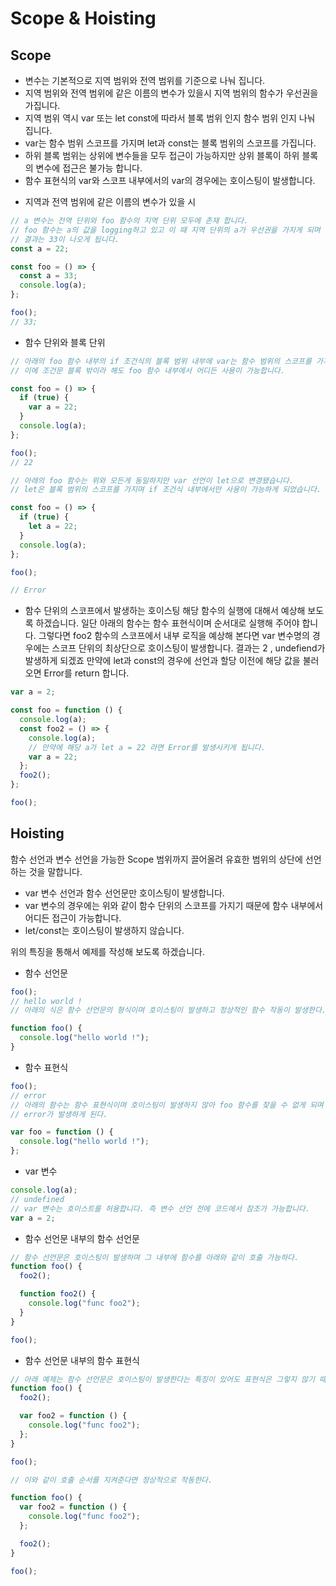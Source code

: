 # Scope & Hoisting

## Scope

- 변수는 기본적으로 지역 범위와 전역 범위를 기준으로 나눠 집니다.
- 지역 범위와 전역 범위에 같은 이름의 변수가 있을시 지역 범위의 함수가 우선권을 가집니다.
- 지역 범위 역시 var 또는 let const에 따라서 블록 범위 인지 함수 범위 인지 나눠 집니다.
- var는 함수 범위 스코프를 가지며 let과 const는 블록 범위의 스코프를 가집니다.
- 하위 블록 범위는 상위에 변수들을 모두 접근이 가능하지만 상위 블록이 하위 블록의 변수에 접근은 불가능 합니다.
- 함수 표현식의 var와 스코프 내부에서의 var의 경우에는 호이스팅이 발생합니다.

* 지역과 전역 범위에 같은 이름의 변수가 있을 시

```jsx
// a 변수는 전역 단위와 foo 함수의 지역 단위 모두에 존재 합니다.
// foo 함수는 a의 값을 logging하고 있고 이 때 지역 단위의 a가 우선권을 가지게 되며
// 결과는 33이 나오게 됩니다.
const a = 22;

const foo = () => {
  const a = 33;
  console.log(a);
};

foo();
// 33;
```

- 함수 단위와 블록 단위

```jsx
// 아래의 foo 함수 내부의 if 조건식의 블록 범위 내부에 var는 함수 범위의 스코프를 가지는 특성이 있습니다.
// 이에 조건문 블록 밖이라 해도 foo 함수 내부에서 어디든 사용이 가능합니다.

const foo = () => {
  if (true) {
    var a = 22;
  }
  console.log(a);
};

foo();
// 22

// 아래의 foo 함수는 위와 모든게 동일하지만 var 선언이 let으로 변경됐습니다.
// let은 블록 범위의 스코프를 가지며 if 조건식 내부에서만 사용이 가능하게 되었습니다.

const foo = () => {
  if (true) {
    let a = 22;
  }
  console.log(a);
};

foo();

// Error
```

- 함수 단위의 스코프에서 발생하는 호이스팅
  해당 함수의 실행에 대해서 예상해 보도록 하겠습니다. 일단 아래의 함수는 함수 표현식이며 순서대로 실행해 주어야 합니다.
  그렇다면 foo2 함수의 스코프에서 내부 로직을 예상해 본다면 var 변수명의 경우에는 스코프 단위의 최상단으로 호이스팅이 발생합니다.
  결과는 2 , undefiend가 발생하게 되겠죠 만약에 let과 const의 경우에 선언과 할당 이전에 해당 값을 불러오면 Error를 return 합니다.

```jsx
var a = 2;

const foo = function () {
  console.log(a);
  const foo2 = () => {
    console.log(a);
    // 만약에 해당 a가 let a = 22 라면 Error를 발생시키게 됩니다.
    var a = 22;
  };
  foo2();
};

foo();
```

## Hoisting

함수 선언과 변수 선언을 가능한 Scope 범위까지 끌어올려 유효한 범위의 상단에 선언하는 것을 말합니다.

- var 변수 선언과 함수 선언문만 호이스팅이 발생합니다.
- var 변수의 경우에는 위와 같이 함수 단위의 스코프를 가지기 때문에 함수 내부에서 어디든 접근이 가능합니다.
- let/const는 호이스팅이 발생하지 않습니다.

위의 특징을 통해서 예제를 작성해 보도록 하겠습니다.

- 함수 선언문

```jsx
foo();
// hello world !
// 아래의 식은 함수 선언문의 형식이며 호이스팅이 발생하고 정상적인 함수 작동이 발생한다.

function foo() {
  console.log("hello world !");
}
```

- 함수 표현식

```jsx
foo();
// error
// 아래의 함수는 함수 표현식이며 호이스팅이 발생하지 않아 foo 함수를 찾을 수 없게 되며
// error가 발생하게 된다.

var foo = function () {
  console.log("hello world !");
};
```

- var 변수

```jsx
console.log(a);
// undefined
// var 변수는 호이스트를 허용합니다. 즉 변수 선언 전에 코드에서 참조가 가능합니다.
var a = 2;
```

- 함수 선언문 내부의 함수 선언문

```jsx
// 함수 선언문은 호이스팅이 발생하며 그 내부에 함수를 아래와 같이 호출 가능하다.
function foo() {
  foo2();

  function foo2() {
    console.log("func foo2");
  }
}

foo();
```

- 함수 선언문 내부의 함수 표현식

```jsx
// 아래 예제는 함수 선언문은 호이스팅이 발생한다는 특징이 있어도 표현식은 그렇지 않기 때문에 에러가 발생한다.
function foo() {
  foo2();

  var foo2 = function () {
    console.log("func foo2");
  };
}

foo();

// 이와 같이 호출 순서를 지켜준다면 정상적으로 작동한다.

function foo() {
  var foo2 = function () {
    console.log("func foo2");
  };

  foo2();
}

foo();
```
